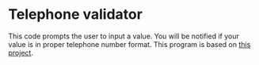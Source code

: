 # Telephone validator

This code prompts the user to input a value. You will be notified if your value is in proper telephone number format. This program is based on [this project](https://www.freecodecamp.org/learn/javascript-algorithms-and-data-structures/javascript-algorithms-and-data-structures-projects/telephone-number-validator).